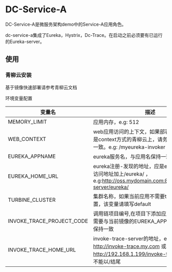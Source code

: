 # DC-Service-A

DC-Service-A是微服务架构demo中的Service-A应用角色。

dc-service-a集成了Eureka，Hystrix，Dc-Trace。在启动之前必须要有已运行的Eureka-server。

## 使用

### 青柳云安装
基于镜像快速部署请参考青柳云文档

环境变量配置

| 变量名 | 描述 |
| ---- | ----|
| MEMORY_LIMIT | 应用内存，e.g: 512 |
| WEB_CONTEXT | web应用访问的上下文，如果部署在应用访问规则是context方式的青柳云上，请务必与应用名保持一致。e.g: /myeureka-invoker |
| EUREKA_APPNAME | eureka服务名，与应用名保持一致 |
| EUREKA_HOME_URL | eureka注册-发现的地址，应是eureka-server的访问地址加上/eureka/ ，e.g:http://oss.mydomain.com:8041/myeureka-server/eureka/ |
| TURBINE_CLUSTER | 集群名称，如果当前应用不需要turbine集群配置，该变量请填写default |
| INVOKE_TRACE_PROJECT_CODE | 调用链项目编号,在项目下添加应用时，应用编号需要与当前镜像的EUREKA_APPNAME环境变量保持一致 |
| INVOKE_TRACE_HOME_URL | invoke-trace-server的地址，e.g: http://invoke-trace.my.com 或 http://192.168.1.199/invoke-trace-server ，不能以/结尾|


